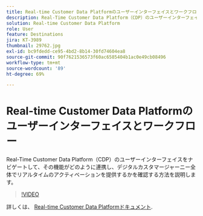```yaml
---
title: Real-time Customer Data Platformのユーザーインターフェイスとワークフロー
description: Real-Time Customer Data Platform（CDP）のユーザーインターフェイスをナビゲートして、その機能がどのように連携し、デジタルカスタマージャーニー全体でリアルタイムのアクティベーションを提供するかを確認する方法を説明します。
solution: Real-time Customer Data Platform
role: User
feature: Destinations
jira: KT-3989
thumbnail: 29762.jpg
exl-id: bc9fdedd-ce95-4bd2-8b14-30fd74604ea8
source-git-commit: 90f7621536573f60ac6585404b1ac0e49cb08496
workflow-type: tm+mt
source-wordcount: '89'
ht-degree: 69%

---
```


# Real-time Customer Data Platformのユーザーインターフェイスとワークフロー

Real-Time Customer Data Platform（CDP）のユーザーインターフェイスをナビゲートして、その機能がどのように連携し、デジタルカスタマージャーニー全体でリアルタイムのアクティベーションを提供するかを確認する方法を説明します。

>[!VIDEO](https://video.tv.adobe.com/v/29762?quality=12&learn=on)

詳しくは、 [Real-time Customer Data Platformドキュメント](https://experienceleague.adobe.com/docs/experience-platform/rtcdp/overview.html?lang=ja).
